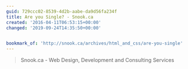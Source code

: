 ```yaml
---
guid: 729ccc02-8539-4d2b-aabe-da9d56fa234f
title: Are you Single? - Snook.ca
created: '2016-04-11T06:53:15+00:00'
changed: '2019-09-24T14:35:50+00:00'


bookmark_of: 'http://snook.ca/archives/html_and_css/are-you-single'
---
```



<blockquote>Snook.ca - Web Design, Development and Consulting Services</blockquote>
